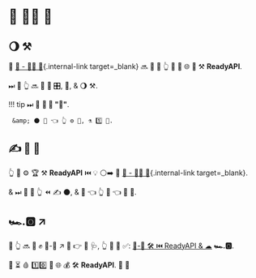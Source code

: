 # 🏧 👩‍💻 🦮

## 🌖 ⚒

👑 [🔰 - 👩‍💻 🦮](../tutorial/){.internal-link target=_blank} 🔜 🥃 🤝 👆 🎫 🔘 🌐 👑 ⚒ **ReadyAPI**.

⏭ 📄 👆 🔜 👀 🎏 🎛, 📳, &amp; 🌖 ⚒.

!!! tip
    ⏭ 📄 **🚫 🎯 "🏧"**.

     &amp; ⚫️ 💪 👈 👆 ⚙️ 💼, ⚗ 1️⃣ 👫.

## ✍ 🔰 🥇

👆 💪 ⚙️ 🏆 ⚒ **ReadyAPI** ⏮️ 💡 ⚪️➡️ 👑 [🔰 - 👩‍💻 🦮](../tutorial/){.internal-link target=_blank}.

&amp; ⏭ 📄 🤔 👆 ⏪ ✍ ⚫️, &amp; 🤔 👈 👆 💭 👈 👑 💭.

## 🏎.🅾 ↗️

🚥 👆 🔜 💖 ✊ 🏧-🔰 ↗️ 🔗 👉 📄 🩺, 👆 💪 💚 ✅: <a href="https://testdriven.io/courses/tdd-readyapi/" class="external-link" target="_blank">💯-💾 🛠️ ⏮️ ReadyAPI &amp; ☁</a> **🏎.🅾**.

👫 ⏳ 🩸 1️⃣0️⃣ 💯 🌐 💰 🛠️ **ReadyAPI**. 👶 👶
